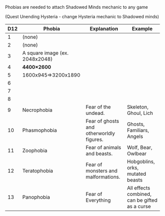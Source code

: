 Phobias are needed to attach Shadowed Minds mechanic to any game

(Quest Unending Hysteria - change Hysteria mechanic to  Shadowed minds)

| D12 | Phobia                         | Explanation                              | Example                                        |
| --- | ------------------------------ | ---------------------------------------- | ---------------------------------------------- |
| 1   | (none)                         |                                          |                                                |
| 2   | (none)                         |                                          |                                                |
| 3   | A square image (ex. 2048x2048) |                                          |                                                |
| 4   | **4400×2600**                  |                                          |                                                |
| 5   | 1600x945=>3200x1890            |                                          |                                                |
| 6   |                                |                                          |                                                |
| 7   |                                |                                          |                                                |
| 8   |                                |                                          |                                                |
| 9   | Necrophobia                    | Fear of the undead.                      | Skeleton, Ghoul, Lich                          |
| 10  | Phasmophobia                   | Fear of ghosts and otherworldly figures. | Ghosts, Familiars, Angels                      |
| 11  | Zoophobia                      | Fear of animals and beasts.              | Wolf, Bear, Owlbear                            |
| 12  | Teratophobia                   | Fear of monsters and malformations.      | Hobgoblins, orks, mutated beasts               |
| 13  | Panophobia                     | Fear  of Everything                      | All effects combined, can be gifted as a curse |

